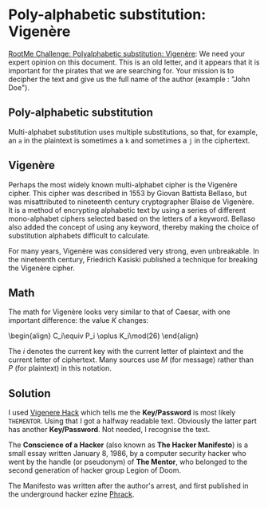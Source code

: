 # Poly-alphabetic substitution: Vigenère

[RootMe Challenge: Polyalphabetic substitution: Vigenère](https://www.root-me.org/en/Challenges/Cryptanalysis/Polyalphabetic-substitution-Vigenere): We need your expert opinion on this document. This is an old letter, and it appears that it is important for the pirates that we are searching for. Your mission is to decipher the text and give us the full name of the author (example : "John Doe").

## Poly-alphabetic substitution

Multi-alphabet substitution uses multiple substitutions, so that, for example, an `a` in the plaintext is sometimes a `k` and sometimes a `j` in the ciphertext. 

## Vigenère

Perhaps the most widely known multi-alphabet cipher is the Vigenère cipher. This cipher was described in 1553 by Giovan Battista Bellaso, but was misattributed to nineteenth century cryptographer Blaise de Vigenère. It is a method of encrypting alphabetic text by using a series of different mono-alphabet ciphers selected based on the letters of a keyword. Bellaso also added the concept of using any keyword, thereby making the choice of substitution alphabets difficult to calculate.

For many years, Vigenère was considered very strong, even unbreakable. In the nineteenth century, Friedrich Kasiski published a technique for breaking the Vigenère cipher.

## Math

The math for Vigenère looks very similar to that of Caesar, with one important difference: the value $K$ changes:

\begin{align} C_i\equiv P_i \oplus K_i\mod(26) \end{align}

The $i$ denotes the current key with the current letter of plaintext and the current letter
of ciphertext. Many sources use $M$ (for message) rather than $P$ (for plaintext) in this notation. 

## Solution

I used [Vigenere Hack](https://github.com/tymyrddin/scripts-cryptanalysis/blob/main/ciphers/vigenere/vigenere_hack.py) which tells me the **Key/Password** is most likely `THEMENTOR`. Using that I got a halfway readable text. Obviously the latter part has another **Key/Password**. Not needed, I recognise the text.

The **Conscience of a Hacker** (also known as **The Hacker Manifesto**) is a small essay written January 8, 1986, by a computer security hacker who went by the handle (or pseudonym) of **The Mentor**, who belonged to the second generation of hacker group Legion of Doom.

The Manifesto was written after the author's arrest, and first published in the underground hacker ezine [Phrack](http://phrack.org/).


